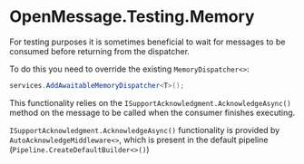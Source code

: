 # OpenMessage.Testing.Memory

For testing purposes it is sometimes beneficial to wait for messages to be consumed before returning from the dispatcher.

To do this you need to override the existing `MemoryDispatcher<>`:

```csharp
services.AddAwaitableMemoryDispatcher<T>();
```

This functionality relies on the `ISupportAcknowledgment.AcknowledgeAsync()` method on the message to be called when the consumer finishes executing.

`ISupportAcknowledgment.AcknowledgeAsync()` functionality is provided by `AutoAcknowledgeMiddleware<>`, which is present in the default pipeline (`Pipeline.CreateDefaultBuilder<>()`)